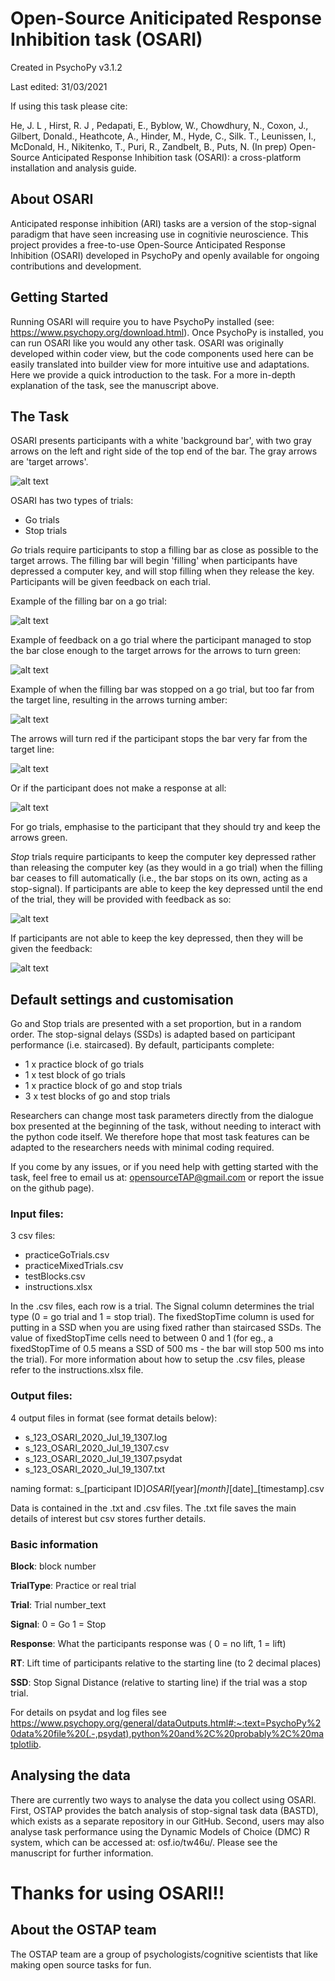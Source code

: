 # Open-Source Aniticipated Response Inhibition task (OSARI)

Created in PsychoPy v3.1.2

Last edited: 31/03/2021

If using this task please cite:

He, J. L , Hirst, R. J , Pedapati, E., Byblow, W., Chowdhury, N., Coxon, J., Gilbert, Donald., Heathcote, A., Hinder, M., Hyde, C., Silk. T., Leunissen, I., McDonald, H., Nikitenko, T., Puri, R., Zandbelt, B., Puts, N. (In prep) Open-Source Anticipated Response Inhibition task (OSARI): a cross-platform installation and analysis guide. 

## About OSARI
Anticipated response inhibition (ARI) tasks are a version of the stop-signal paradigm that have seen increasing use in cognitivie neuroscience. This project provides a free-to-use Open-Source Anticipated Response Inhibition (OSARI) developed in PsychoPy and openly available for ongoing contributions and development.

## Getting Started
Running OSARI will require you to have PsychoPy installed (see: https://www.psychopy.org/download.html). Once PsychoPy is installed, you can run OSARI like you would any other task. OSARI was originally developed within coder view, but the code components used here can be easily translated into builder view for more intuitive use and adaptations. Here we provide a quick introduction to the task. For a more in-depth explanation of the task, see the manuscript above. 

## The Task 
OSARI presents participants with a white 'background bar', with two gray arrows on the left and right side of the top end of the bar. The gray arrows are 'target arrows'.

![alt text](https://i.imgur.com/64VQeiZ.png)

OSARI has two types of trials:
  * Go trials
  * Stop trials

*Go* trials require participants to stop a filling bar as close as possible to the target arrows. The filling bar will begin 'filling' when participants have depressed a computer key, and will stop filling when they release the key. Participants will be given feedback on each trial.

Example of the filling bar on a go trial:

![alt text](https://i.imgur.com/ZI9R9Zh.png)

Example of feedback on a go trial where the participant managed to stop the bar close enough to the target arrows for the arrows to turn green:

![alt text](https://i.imgur.com/WfyeFvX.png)

Example of when the filling bar was stopped on a go trial, but too far from the target line, resulting in the arrows turning amber:

![alt text](https://i.imgur.com/bfsAI3j.png)

The arrows will turn red if the participant stops the bar very far from the target line:

![alt text](https://i.imgur.com/HFYrFlC.png)

Or if the participant does not make a response at all:

![alt text](https://i.imgur.com/t4enmYo.png)

For go trials, emphasise to the participant that they should try and keep the arrows green.

*Stop* trials require participants to keep the computer key depressed rather than releasing the computer key (as they would in a go trial) when the filling bar ceases to fill automatically (i.e., the bar stops on its own, acting as a stop-signal). If participants are able to keep the key depressed until the end of the trial, they will be provided with feedback as so:

![alt text](https://i.imgur.com/W0YgoHY.png)

If participants are not able to keep the key depressed, then they will be given the feedback:

![alt text](https://i.imgur.com/2hPiMoN.png)

## Default settings and customisation
Go and Stop trials are presented with a set proportion, but in a random order. The stop-signal delays (SSDs) is adapted based on participant performance (i.e. staircased). By default, participants complete:
  * 1 x practice block of go trials
  * 1 x test block of go trials
  * 1 x practice block of go and stop trials
  * 3 x test blocks of go and stop trials

Researchers can change most task parameters directly from the dialogue box presented at the beginning of the task, without needing to interact with the python code itself. We therefore hope that most task features can be adapted to the researchers needs with minimal coding required.

If you come by any issues, or if you need help with getting started with the task, feel free to email us at: opensourceTAP@gmail.com or report the issue on the github page). 

### Input files:
    
3 csv files:
  * practiceGoTrials.csv
  * practiceMixedTrials.csv
  * testBlocks.csv
  * instructions.xlsx
    
In the .csv files, each row is a trial. The Signal column determines the trial type (0 = go trial and 1 = stop trial). The fixedStopTime column is used for putting in a SSD when you are using fixed rather than staircased SSDs. The value of fixedStopTime cells need to between 0 and 1 (for eg., a fixedStopTime of 0.5 means a SSD of 500 ms - the bar will stop 500 ms into the trial). For more information about how to setup the .csv files, please refer to the instructions.xlsx file.

### Output files:
    
4 output files in format (see format details below):
  * s_123_OSARI_2020_Jul_19_1307.log
  * s_123_OSARI_2020_Jul_19_1307.csv
  * s_123_OSARI_2020_Jul_19_1307.psydat
  * s_123_OSARI_2020_Jul_19_1307.txt

naming format: s_[participant ID]_OSARI_[year]_[month]_[date]_[timestamp].csv

Data is contained in the .txt and .csv files. The .txt file saves the main details of interest but csv stores further details.
    
### Basic information 
    
**Block**: block number

**TrialType**: Practice or real trial

**Trial**: Trial number_text

**Signal**: 0 = Go
            1 = Stop

**Response**: What the participants response was ( 0 = no lift, 1 = lift)

**RT**: Lift time of participants relative to the starting line (to 2 decimal places)

**SSD**: Stop Signal Distance (relative to starting line) if the trial was a stop trial.
    
For details on psydat and log files see 
        https://www.psychopy.org/general/dataOutputs.html#:~:text=PsychoPy%20data%20file%20(.-,psydat),python%20and%2C%20probably%2C%20matplotlib.
        
## Analysing the data
There are currently two ways to analyse the data you collect using OSARI. First, OSTAP provides the batch analysis of stop-signal task data (BASTD), which exists as a separate repository in our GitHub. Second, users may also analyse task performance using the Dynamic Models of Choice (DMC) R system, which can be accessed at: osf.io/tw46u/. Please see the manuscript for further information. 

# Thanks for using OSARI!! 

## About the OSTAP team

The OSTAP team are a group of psychologists/cognitive scientists that like making open source tasks for fun.


